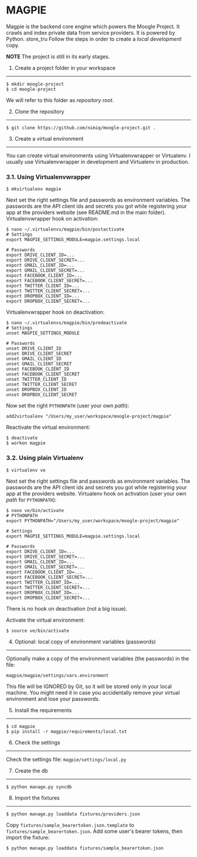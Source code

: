 MAGPIE
======

Magpie is the backend core engine which powers the Moogle Project.
It crawls and index private data from service providers.
It is powered by Python.
store_tru
Follow the steps in order to create a *local development* copy.

**NOTE** The project is still in its early stages.


1. Create a project folder in your workspace
--------------------------------------------
    $ mkdir moogle-project
    $ cd moogle-project
We will refer to this folder as *repository root*.


2. Clone the repository
-----------------------
    $ git clone https://github.com/nimiq/moogle-project.git .


3. Create a virtual environment
-------------------------------
You can create virtual environments using Virtualenvwrapper or Virtualenv.
I usually use Virtualenvwrapper in development and Virtualenv in production.

### 3.1. Using Virtualenvwrapper
    $ mkvirtualenv magpie

Next set the right settings file and passwords as environment variables.
The passwords are the API client ids and secrets you got while registering your app at the providers website  (see README.md in the main folder).
Virtualenvwrapper hook on activation:

    $ nano ~/.virtualenvs/magpie/bin/postactivate
    # Settings
    export MAGPIE_SETTINGS_MODULE=magpie.settings.local

    # Passwords
    export DRIVE_CLIENT_ID=...
    export DRIVE_CLIENT_SECRET=...
    export GMAIL_CLIENT_ID=...
    export GMAIL_CLIENT_SECRET=...
    export FACEBOOK_CLIENT_ID=...
    export FACEBOOK_CLIENT_SECRET=...
    export TWITTER_CLIENT_ID=...
    export TWITTER_CLIENT_SECRET=...
    export DROPBOX_CLIENT_ID=...
    export DROPBOX_CLIENT_SECRET=...

Virtualenvwrapper hook on deactivation:

    $ nano ~/.virtualenvs/magpie/bin/predeactivate
    # Settings
    unset MAGPIE_SETTINGS_MODULE

    # Passwords
    unset DRIVE_CLIENT_ID
    unset DRIVE_CLIENT_SECRET
    unset GMAIL_CLIENT_ID
    unset GMAIL_CLIENT_SECRET
    unset FACEBOOK_CLIENT_ID
    unset FACEBOOK_CLIENT_SECRET
    unset TWITTER_CLIENT_ID
    unset TWITTER_CLIENT_SECRET
    unset DROPBOX_CLIENT_ID
    unset DROPBOX_CLIENT_SECRET

Now set the right `PYTHONPATH` (user your own *path*):

    add2virtualenv "/Users/my_user/workspace/moogle-project/magpie"

Reactivate the virtual environment:

    $ deactivate
    $ workon magpie

### 3.2. Using plain Virtualenv
    $ virtualenv ve

Next set the right settings file and passwords as environment variables.
The passwords are the API client ids and secrets you got while registering your app at the providers website.
Virtualenv hook on activation (user your own *path* for `PYTHONPATH`):

    $ nano ve/bin/activate
    # PYTHONPATH
    export PYTHONPATH="/Users/my_user/workspace/moogle-project/magpie"

    # Settings
    export MAGPIE_SETTINGS_MODULE=magpie.settings.local

    # Passwords
    export DRIVE_CLIENT_ID=...
    export DRIVE_CLIENT_SECRET=...
    export GMAIL_CLIENT_ID=...
    export GMAIL_CLIENT_SECRET=...
    export FACEBOOK_CLIENT_ID=...
    export FACEBOOK_CLIENT_SECRET=...
    export TWITTER_CLIENT_ID=...
    export TWITTER_CLIENT_SECRET=...
    export DROPBOX_CLIENT_ID=...
    export DROPBOX_CLIENT_SECRET=...

There is no hook on deactivation (not a big issue).

Activate the virtual environment:

    $ source ve/bin/activate


4. Optional: local copy of environment variables (passwords)
------------------------------------------------------------
Optionally make a copy of the environment variables (the passwords) in the file:

    magpie/magpie/settings/vars.environment

This file will be IGNORED by Git, so it will be stored only in your local machine.
You might need it in case you accidentally remove your virtual environment and lose your passwords.


5. Install the requirements
---------------------------
    $ cd magpie
    $ pip install -r magpie/requirements/local.txt


6. Check the settings
---------------------
Check the settings file: `magpie/settings/local.py`


7. Create the db
----------------
    $ python manage.py syncdb


8. Import the fixtures
----------------------
    $ python manage.py loaddata fixtures/providers.json

Copy `fixtures/sample_bearertoken.json.template` to `fixtures/sample_bearertoken.json`.
Add some user's bearer tokens, then import the fixture:

    $ python manage.py loaddata fixtures/sample_bearertoken.json
